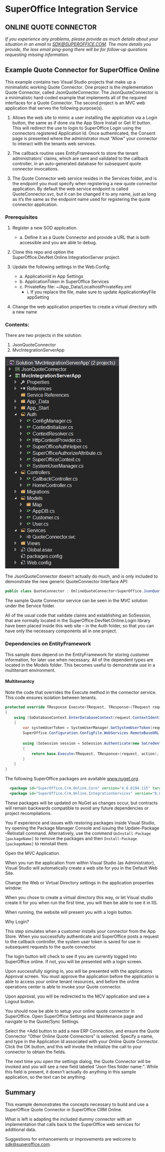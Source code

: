 # SuperOffice Integration Service

## ONLINE QUOTE CONNECTOR

*If you experience any problems, please provide as much details about your situation in an email to SDK@SUPEROFFICE.COM.  The more details you provide, the less email ping-pong there will be for follow-up questions requesting missing information.*

## Example Quote Connector for SuperOffice Online

This example contains two Visual Studio projects that make up a minimalistic working Quote Connector. 
One project is the implementation Quote Connector, called JsonQuoteConnector. The JsonQuoteConnector is a minimalistic hard-coded example that implements all of the required interfaces for a Quote Connector.
The second project is an MVC web application that serves the following purpose(s).

1. Allows the web site to mimic a user installing the application via a Login button, the same as if done via the App Store Install or Get It! button. This will redirect the use to login to SuperOffice Login using the connectors registered Application Id. Once authenticated, the Consent page is presented where the administrator must “Allow” your connector to interact with the tenants web services.

2. The callback routine uses EntityFramework to store the tenant administrators’ claims, which are sent and validated to the callback controller, in an auto-generated database for subsequent quote connector invocations.

3. The Quote Connector web service resides in the Services folder, and is the endpoint you must specify when registering a new quote connector application. By default the web service endpoint is called QuoteConnector.svc, but it can be changed it to any name, just as long as it’s the same as the endpoint name used for registering the quote connector application.

### Prerequisites

1. Register a new SOD application.
    - a. Define it as a Quote Connector and provide a URL that is both accessible and you are able to debug.

2. Clone this repo and option the SuperOffice.DevNet.Online.IntegrationServer project.

3. Update the following settings in the Web.Config:
    - a. ApplicationId in App Settings
    - b. ApplicationToken in SuperOffice Services
    - c. PrivateKey file: ~/App_Data/LocalhostPrivateKey.xml
        - i. If you replace the file, make sure to update ApplicationKeyFile appSetting

4. Change the web application properties to create a virtual directory with a new name

### Contents:

There are two projects in the solution:

1. JsonQuoteConnector
2. MvcIntegrationServerApp

![ProjectImage](/media/online-integration-server-project.png)

The JsonQuoteConnector doesn’t actually do much, and is only included to demonstrate the new generic QuoteConnector Interface API:

```csharp
public class QuoteConnector : OnlineQuoteConnector<SuperOffice.JsonQuoteConnector>
```

The sample Quote Connector service can be seen in the MVC solution under the Service folder.

All of the usual code that validate claims and establishing an SoSession, that are normally located in the SuperOffice.DevNet.Online.Login library have been placed inside this web site – in the Auth folder, so that you can have only the necessary components all in one project.

### Dependencies on EntityFramework

This sample does depend on the EntityFramework for storing customer information, for later use when necessary. All of the dependent types are located in the Models folder. This becomes useful to demonstrate use in a multitenant environment.

#### Multitenantcy

Note the code that overrides the Execute method in the connector service. This code ensures isolation between tenants.

```csharp
protected override TResponse Execute<TRequest, TResponse>(TRequest request, Action<IQuoteConnector, TResponse> action)
{
    using (SoDatabaseContext.EnterDatabaseContext(request.ContextIdentifier))
    {
        var systemUserToken = SystemUserManager.GetSystemUserToken(request.ContextIdentifier);
        SuperOffice.Configuration.ConfigFile.WebServices.RemoteBaseURL = systemUserToken.NetserverUrl;

        using (SoSession session = SoSession.Authenticate(new SoCredentials() { Ticket = systemUserToken.Ticket }))
        {
            return base.Execute<TRequest, TResponse>(request, action);
        }
    }
}
```

The following SuperOffice packages are available www.nuget.org.

```xml
  <package id="SuperOffice.Crm.Online.Core" version="4.0.6194.115" targetFramework="net451" />
  <package id="SuperOffice.Crm.Online.IntegrationServices" version="8.0.6144.342" targetFramework="net451" />
```

These packages will be updated on NuGet as changes occur, but contracts will remain backwards compatible to avoid any future dependencies or project recompilations.

You if experience and issues with restoring packages inside Visual Studio, try opening the Package Manager Console and issuing the Update-Package –ReInstall command. Alternatively, use the commend ```UnInstall-Package [packageName]``` to remove the packages and then ```Install-Package [packageName]``` to reinstall them.

Open the MVC Application.

When you run the application from within Visual Studio (as Administrator), Visual Studio will automatically create a web site for you in the Default Web Site.

Change the Web or Virtual Directory settings in the application properties window:

When you chose to create a virtual directory this way, or let Visual studio create it for you when run the first time, you will then be able to see it in IIS.

When running, the website will present you with a login button.

Why Login?

This step simulates when a customer installs your connector from the App Store. When you successfully authenticate and SuperOffice posts a request to the callback controller, the system user token is saved for use in subsequent requests to the quote connector.

The login button will check to see if you are currently logged into SuperOffice online. If not, you will be presented with a login screen.

Upon successfully signing in, you will be presented with the applications Approval screen. You must approve the application before the application is able to access your online tenant resources, and before the online operations center is able to invoke your Quote connector.

Upon approval, you will be redirected to the MCV application and see a Logout button.

You should now be able to setup your online quote connector in SuperOffice. Open SuperOffice Settings and Maintenance page and navigate to the Quote/Sync Settings.

Select the +Add button to add a new ERP Connection, and ensure the Quote Connector “Other Online Quote Connectors” is selected. Specify a name, and type in the Application Id associated with your Online Quote Connector.
Click the OK button, and this will invoke the initialize the call to your connector to obtain the fields.

The next time you open the settings dialog, the Quote Connector will be invoked and you will see a new field labeled “Json files folder name:”. While this field is present, it doesn’t actually do anything in this sample application, so the text can be anything.

## Summary

This example demonstrates the concepts necessary to build and use a SuperOffice Quote Connector in SuperOffice CRM Online.

What is left is adapting the included dummy connector with an implementation that calls back to the SuperOffice web services for additional data.

Suggestions for enhancements or improvements are welcome to sdk@superoffice.com.
